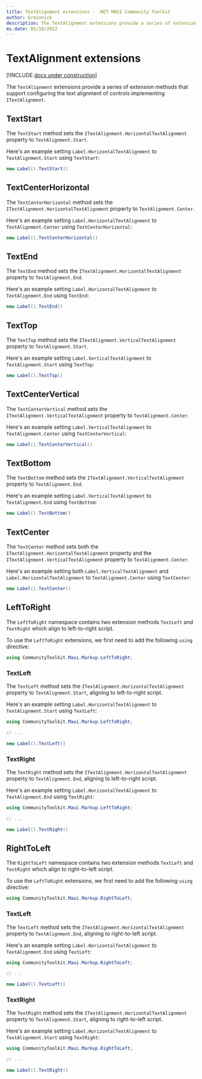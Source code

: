 ```yaml
---
title: TextAlignment extensions - .NET MAUI Community Toolkit
author: brminnick
description: The TextAlignment extensions provide a series of extension methods that support configuring the text alignment of controls implementing ITextAlignment.
ms.date: 05/18/2022
---
```


# TextAlignment extensions

[!INCLUDE [docs under construction](../../includes/preview-note.md)]

The `TextAlignment` extensions provide a series of extension methods that support configuring the text alignment of controls implementing `ITextAlignment`.

## TextStart

The `TextStart` method sets the `ITextAlignment.HorizontalTextAlignment` property to `TextAlignment.Start`.

Here's an example setting `Label.HorizontalTextAlignment` to `TextAlignment.Start` using `TextStart`:

```cs
new Label().TextStart()
```

## TextCenterHorizontal

The `TextCenterHorizontal` method sets the `ITextAlignment.HorizontalTextAlignment` property to `TextAlignment.Center`.

Here's an example setting `Label.HorizontalTextAlignment` to `TextAlignment.Center` using `TextCenterHorizontal`:

```cs
new Label().TextCenterHorizontal()
```

## TextEnd

The `TextEnd` method sets the `ITextAlignment.HorizontalTextAlignment` property to `TextAlignment.End`.

Here's an example setting `Label.HorizontalTextAlignment` to `TextAlignment.End` using `TextEnd`:

```cs
new Label().TextEnd()
```

## TextTop

The `TextTop` method sets the `ITextAlignment.VerticalTextAlignment` property to `TextAlignment.Start`.

Here's an example setting `Label.VerticalTextAlignment` to `TextAlignment.Start` using `TextTop`:

```cs
new Label().TextTop()
```

## TextCenterVertical

The `TextCenterVertical` method sets the `ITextAlignment.VerticalTextAlignment` property to `TextAlignment.Center`.

Here's an example setting `Label.VerticalTextAlignment` to `TextAlignment.Center` using `TextCenterVertical`:

```cs
new Label().TextCenterVertical()
```

## TextBottom

The `TextBottom` method sets the `ITextAlignment.VerticalTextAlignment` property to `TextAlignment.End`.

Here's an example setting `Label.VerticalTextAlignment` to `TextAlignment.End` using `TextBottom`:

```cs
new Label().TextBottom()
```

## TextCenter

The `TextCenter` method sets both the `ITextAlignment.HorizontalTextAlignment` property and the `ITextAlignment.VerticalTextAlignment` property to `TextAlignment.Center`.

Here's an example setting both `Label.VerticalTextAlignment` and `Label.HorizontalTextAlignment` to `TextAlignment.Center` using `TextCenter`:

```cs
new Label().TextCenter()
```

## LeftToRight

The `LeftToRight` namespace contains two extension methods `TextLeft` and `TextRight` which align to left-to-right script.

To use the `LeftToRight` extensions, we first need to add the following `using` directive:

```cs
using CommunityToolkit.Maui.Markup.LeftToRight;
```

### TextLeft

The `TextLeft` method sets the `ITextAlignment.HorizontalTextAlignment` property to `TextAlignment.Start`, aligning to left-to-right script.

Here's an example setting `Label.HorizontalTextAlignment` to `TextAlignment.Start` using `TextLeft`:

```cs
using CommunityToolkit.Maui.Markup.LeftToRight;

// ...

new Label().TextLeft()
```

### TextRight

The `TextRight` method sets the `ITextAlignment.HorizontalTextAlignment` property to `TextAlignment.End`, aligning to left-to-right script.

Here's an example setting `Label.HorizontalTextAlignment` to `TextAlignment.End` using `TextRight`:

```cs
using CommunityToolkit.Maui.Markup.LeftToRight;

// ...

new Label().TextRight()
```

## RightToLeft

The `RightToLeft` namespace contains two extension methods `TextLeft` and `TextRight` which align to right-to-left script.

To use the `LeftToRight` extensions, we first need to add the following `using` directive:

```cs
using CommunityToolkit.Maui.Markup.RightToLeft;
```

### TextLeft

The `TextLeft` method sets the `ITextAlignment.HorizontalTextAlignment` property to `TextAlignment.End`, aligning to right-to-left script.

Here's an example setting `Label.HorizontalTextAlignment` to `TextAlignment.End` using `TextLeft`:

```cs
using CommunityToolkit.Maui.Markup.RightToLeft;

// ...

new Label().TextLeft()
```

### TextRight

The `TextRight` method sets the `ITextAlignment.HorizontalTextAlignment` property to `TextAlignment.Start`, aligning to right-to-left script.

Here's an example setting `Label.HorizontalTextAlignment` to `TextAlignment.Start` using `TextRight`:

```cs
using CommunityToolkit.Maui.Markup.RightToLeft;

// ...

new Label().TextRight()
```
